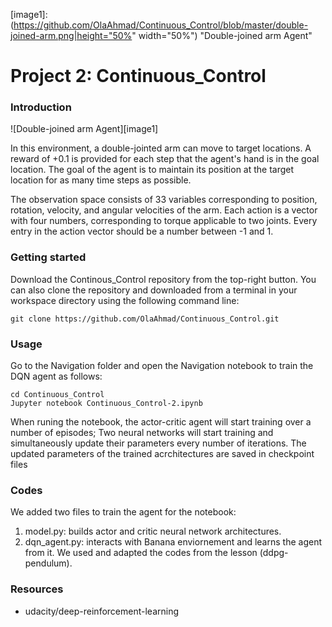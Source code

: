 
[//]: # (Image References)

[image1]: (https://github.com/OlaAhmad/Continuous_Control/blob/master/double-joined-arm.png|height="50%" width="50%") "Double-joined arm Agent"

# Project 2: Continuous_Control

### Introduction

![Double-joined arm Agent][image1]

In this environment, a double-jointed arm can move to target locations. A reward of +0.1 is provided for each step that the agent's hand is in the goal location. The goal of the agent is to maintain its position at the target location for as many time steps as possible.

The observation space consists of 33 variables corresponding to position, rotation, velocity, and angular velocities of the arm. Each action is a vector with four numbers, corresponding to torque applicable to two joints. Every entry in the action vector should be a number between -1 and 1.

### Getting started

Download the Continous_Control repository from the top-right button. You can also clone the repository and downloaded from a terminal in your workspace directory using the following command line:
    
    git clone https://github.com/OlaAhmad/Continuous_Control.git
        
### Usage

Go to the Navigation folder and open the Navigation notebook to train the DQN agent as follows:

    cd Continuous_Control
    Jupyter notebook Continuous_Control-2.ipynb

When runing the notebook, the actor-critic agent will start training over a number of episodes; Two neural networks will start training and simultaneously update their parameters every number of iterations. The updated parameters of the trained acrchitectures are saved in checkpoint files

### Codes

We added two files to train the agent for the notebook: 
1. model.py: builds actor and critic neural network architectures. 
2. dqn_agent.py: interacts with Banana enviornement and learns the agent from it.
We used and adapted the codes from the lesson (ddpg-pendulum).

### Resources

* udacity/deep-reinforcement-learning


